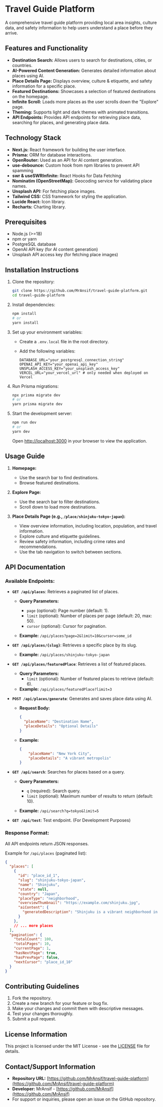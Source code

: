 # Travel Guide Platform

A comprehensive travel guide platform providing local area insights, culture data, and safety information to help users understand a place before they arrive.

## Features and Functionality

*   **Destination Search:** Allows users to search for destinations, cities, or countries.
*   **AI-Powered Content Generation:** Generates detailed information about places using AI.
*   **Place Details Page:** Displays overview, culture & etiquette, and safety information for a specific place.
*   **Featured Destinations:** Showcases a selection of featured destinations on the homepage.
*   **Infinite Scroll:** Loads more places as the user scrolls down the "Explore" page.
*   **Theming:** Supports light and dark themes with animated transitions.
*   **API Endpoints:** Provides API endpoints for retrieving place data, searching for places, and generating place data.

## Technology Stack

*   **Next.js:** React framework for building the user interface.
*   **Prisma:** ORM for database interactions.
*   **OpenRouter:** Used as an API for AI content generation.
*   **use-debounce:** Custom hook from npm libraries to prevent API spamming
*   **swr & useSWRInfinite:** React Hooks for Data Fetching
*   **Nominatim (OpenStreetMap):** Geocoding service for validating place names.
*   **Unsplash API:** For fetching place images.
*   **Tailwind CSS:** CSS framework for styling the application.
*   **Lucide React:** Icon library.
*   **Recharts:** Charting library.

## Prerequisites

*   Node.js (>=18)
*   npm or yarn
*   PostgreSQL database
*   OpenAI API key (for AI content generation)
*   Unsplash API access key (for fetching place images)

## Installation Instructions

1.  Clone the repository:

    ```bash
    git clone https://github.com/MrAnsif/travel-guide-platform.git
    cd travel-guide-platform
    ```

2.  Install dependencies:

    ```bash
    npm install
    # or
    yarn install
    ```

3.  Set up your environment variables:

    *   Create a `.env.local` file in the root directory.
    *   Add the following variables:

        ```
        DATABASE_URL="your_postgresql_connection_string"
        OPENAI_API_KEY="your_openai_api_key"
        UNSPLASH_ACCESS_KEY="your_unsplash_access_key"
        VERCEL_URL="your_vercel_url" # only needed when deployed on Vercel
        ```

4.  Run Prisma migrations:

    ```bash
    npx prisma migrate dev
    # or
    yarn prisma migrate dev
    ```

5.  Start the development server:

    ```bash
    npm run dev
    # or
    yarn dev
    ```

    Open [http://localhost:3000](http://localhost:3000) in your browser to view the application.

## Usage Guide

1.  **Homepage:**

    *   Use the search bar to find destinations.
    *   Browse featured destinations.

2.  **Explore Page:**

    *   Use the search bar to filter destinations.
    *   Scroll down to load more destinations.

3.  **Place Details Page (e.g., `/place/shinjuku-tokyo-japan`):**

    *   View overview information, including location, population, and travel information.
    *   Explore culture and etiquette guidelines.
    *   Review safety information, including crime rates and recommendations.
    *   Use the tab navigation to switch between sections.

## API Documentation

### Available Endpoints:

*   **`GET /api/places`**: Retrieves a paginated list of places.

    *   **Query Parameters:**

        *   `page` (optional): Page number (default: 1).
        *   `limit` (optional): Number of places per page (default: 20, max: 50).
        *   `cursor` (optional): Cursor for pagination.

    *   **Example:** `/api/places?page=2&limit=10&cursor=some_id`

*   **`GET /api/places/{slug}`**: Retrieves a specific place by its slug.

    *   **Example:** `/api/places/shinjuku-tokyo-japan`

*   **`GET /api/places/featuredPlace`**: Retrieves a list of featured places.

    *   **Query Parameters:**
        *   `limit` (optional): Number of featured places to retrieve (default: 6).
    *   **Example:** `/api/places/featuredPlace?limit=3`

*   **`POST /api/places/generate`**: Generates and saves place data using AI.

    *   **Request Body:**

        ```json
        {
          "placeName": "Destination Name",
          "placeDetails": "Optional Details"
        }
        ```

    *   **Example:**
        ```json
        {
            "placeName": "New York City",
            "placeDetails": "A vibrant metropolis"
        }
        ```

*   **`GET /api/search`**: Searches for places based on a query.

    *   **Query Parameters:**

        *   `q` (required): Search query.
        *   `limit` (optional): Maximum number of results to return (default: 10).

    *   **Example:** `/api/search?q=tokyo&limit=5`

*   **`GET /api/test`**: Test endpoint. (For Development Purposes)

### Response Format:

All API endpoints return JSON responses.

Example for `/api/places` (paginated list):

```json
{
  "places": [
    {
      "id": "place_id_1",
      "slug": "shinjuku-tokyo-japan",
      "name": "Shinjuku",
      "state": null,
      "country": "Japan",
      "placeType": "neighborhood",
      "overviewThumbnail": "https://example.com/shinjuku.jpg",
      "aiContent": {
        "generatedDescription": "Shinjuku is a vibrant neighborhood in Tokyo..."
      }
    },
    // ... more places
  ],
  "pagination": {
    "totalCount": 100,
    "totalPages": 10,
    "currentPage": 1,
    "hasNextPage": true,
    "hasPrevPage": false,
    "nextCursor": "place_id_10"
  }
}
```

## Contributing Guidelines

1.  Fork the repository.
2.  Create a new branch for your feature or bug fix.
3.  Make your changes and commit them with descriptive messages.
4.  Test your changes thoroughly.
5.  Submit a pull request.

## License Information

This project is licensed under the MIT License - see the [LICENSE](LICENSE) file for details.

## Contact/Support Information

*   **Repository URL:** [https://github.com/MrAnsif/travel-guide-platform](https://github.com/MrAnsif/travel-guide-platform)
*   **Developer:** MrAnsif - [https://github.com/MrAnsif](https://github.com/MrAnsif)
*   For support or inquiries, please open an issue on the GitHub repository.
